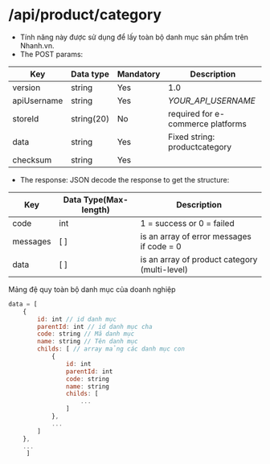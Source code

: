 # /api/product/category

- Tính năng này được sử dụng để lấy toàn bộ danh mục sản phẩm trên Nhanh.vn.
- The POST params:


Key | Data type | Mandatory | Description
---------- | ----------- | ---------- | -----------
version | string | Yes | 1.0
apiUsername | string | Yes | _YOUR_API_USERNAME_
storeId | string(20) | No | required for e-commerce platforms
data | string | Yes | Fixed string: productcategory
checksum |  string | Yes | <p></p>

- The response: JSON decode the response to get the structure:

Key | Data Type(Max-length) | Description
-------- | -------------- | -----------
code | int | 1 = success or 0 = failed
messages | [ ] | is an array of error messages if code = 0
data | [ ] | is an array of product category (multi-level)

Mảng đệ quy toàn bộ danh mục của doanh nghiệp
```js
data = [
	{
		id: int // id danh mục
		parentId: int // id danh mục cha
		code: string // Mã danh mục
		name: string // Tên danh mục
		childs: [ // array mảng các danh mục con
			{
				id: int
				parentId: int
				code: string
				name: string
				childs: [
					...
				]
			},
			... 
		]
	},
	...
     ]
```



